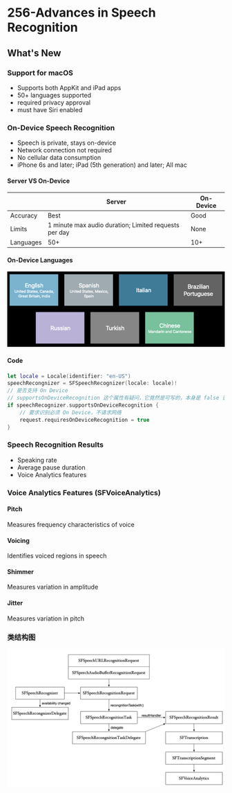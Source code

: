 # 256-Advances in Speech Recognition

## What's New

### Support for macOS

*   Supports both AppKit and iPad apps
*   50+ languages supported
*   required privacy approval
*   must have Siri enabled

### On-Device Speech Recognition

*   Speech is private, stays on-device
*   Network connection not required
*   No cellular data consumption
*   iPhone 6s and later; iPad (5th generation) and later; All mac

#### Server VS  On-Device

|           | Server                                   | On-Device |
| --------- | ---------------------------------------- | --------- |
| Accuracy  | Best                                     | Good      |
| Limits    | 1 minute max audio duration; Limited requests per day | None      |
| Languages | 50+                                      | 10+       |

#### On-Device Languages

![](../screenshots/256-1.png)

#### Code

```swift
let locale = Locale(identifier: "en-US")
speechRecongnizer = SFSpeechRecognizer(locale: locale)!
// 是否支持 On Device
// supportsOnDeviceRecognition 这个属性有疑问，它竟然是可写的，本身是 false 设为 true 有用吗？(经测试没有，应该要改为只读)
if speechRecognizer.supportsOnDeviceRecognition {
    // 要求识别必须 On Device，不请求网络
	request.requiresOnDeviceRecognition = true
}
```

### Speech Recognition Results 		

*   Speaking rate
*   Average pause duration
*   Voice Analytics features


### Voice Analytics Features (SFVoiceAnalytics)

#### Pitch

Measures frequency characteristics of voice

#### Voicing

Identifies voiced regions in speech

#### Shimmer

Measures variation in amplitude

#### Jitter

Measures variation in pitch

### 类结构图

![](../screenshots/256-2.png)